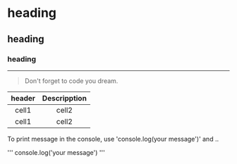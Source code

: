 # heading
## heading
### heading
___
>Don't forget to code you dream.

|header|Descripption|
|:--:|:--:|
|cell1|cell2|
|cell1|cell2|

<!--code-->
To print message in the console, use 'console.log(your message')' and ..

'''
console.log('your message')
'''


